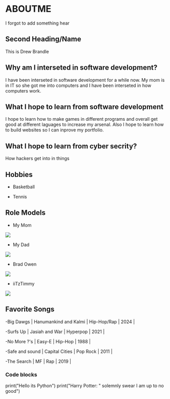 # ABOUTME

I forgot to add something hear

## Second Heading/Name

This is Drew Brandle

## Why am I interseted in software development?

I have been interseted in software development for a while now. My mom is in IT so she got me into computers and I have been interseted in how computers work.

## What I hope to learn from software development

I hope to learn how to make games in different programs and overall get good at different laguages to increase my arsenal. Also I hope to learn how to build websites so I can inprove my portfolio.

## What I hope to learn from cyber secrity?

How hackers get into in things

## Hobbies

- Basketball
  
- Tennis
  
## Role Models
- My Mom
<img src = "https://github.com/user-attachments/assets/67f98cce-6400-424f-9712-61a7f14b7041">

- My Dad
<img src = "https://github.com/user-attachments/assets/57202821-5ded-43a8-a2e1-0ab0094d4931">

- Brad Owen
<img src = "https://github.com/user-attachments/assets/b0c8da12-90da-4e31-a21f-ef14117b87ed">

- iiTzTimmy
<img src = "https://github.com/user-attachments/assets/1b59966a-69f1-444a-bedd-e2e45a686dac">

## Favorite Songs
-Big Dawgs | Hanumankind and Kalmi | Hip-Hop/Rap | 2024 |

-Surfs Up | Jasiah and War | Hyperpop | 2021 |

-No More ?'s | Easy-E | Hip-Hop | 1988 |

-Safe and sound | Capital Cities | Pop Rock | 2011 |

-The Search | MF | Rap | 2019 |

### Code blocks
print("Hello its Python")
print("Harry Potter: " solemnly swear I am up to no good")


